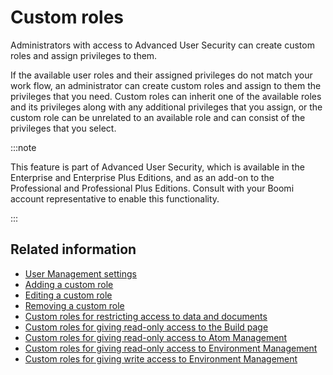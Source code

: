 # Custom roles

<head>
  <meta name="guidename" content="Platform"/>
  <meta name="context" content="GUID-4dc17d08-b488-4ac9-8705-cc4460fe5ab9"/>
</head>

Administrators with access to Advanced User Security can create custom roles and assign privileges to them.

If the available user roles and their assigned privileges do not match your work flow, an administrator can create custom roles and assign to them the privileges that you need. Custom roles can inherit one of the available roles and its privileges along with any additional privileges that you assign, or the custom role can be unrelated to an available role and can consist of the privileges that you select.

:::note

This feature is part of Advanced User Security, which is available in the Enterprise and Enterprise Plus Editions, and as an add-on to the Professional and Professional Plus Editions. Consult with your Boomi account representative to enable this functionality.

:::

## Related information

- [User Management settings](r-atm-User_management_baf961e2-b480-4fca-a3f5-8262aed6c031.md)
- [Adding a custom role](t-atm-Adding_a_custom_role_de2bd23b-ce3a-4db3-9656-cacab756e76e.md)
- [Editing a custom role](t-atm-Editing_a_custom_role_41bb7582-2f7f-4149-b342-b4b380352629.md)
- [Removing a custom role](t-atm-Removing_a_custom_role_8c982ea6-0a67-4850-82bc-4da74c74ecf5.md)
- [Custom roles for restricting access to data and documents](c-atm-Custom_roles_for_restricting_access_to_data_f9bdc759-30d6-4fea-94f2-2db90f6a7d97.md)
- [Custom roles for giving read-only access to the Build page](c-atm-Custom_role_for_giving_RO_access_to_the_Build_pag_1ec4c5c5-eab2-426d-a5a0-e1612f98a315.md)
- [Custom roles for giving read-only access to Atom Management](c-atm-Custom_role_for_giving_RO_access_to_Atom_Manageme_5667f311-b9e0-4421-a80f-d4994287012c.md)
- [Custom roles for giving read-only access to Environment Management](int-Custom_roles_for_giving_ro_access_to_environment_management_f13f9092-7e7b-469e-a03f-1659134c4c3c.md)
- [Custom roles for giving write access to Environment Management](int-Custom_roles_for_giving_write_access_to_environment_management_a17ec303-c471-4c77-8f74-af147302b373.md)